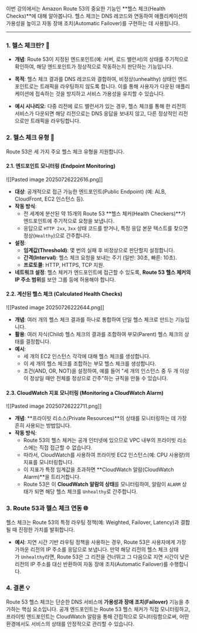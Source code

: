 
이번 강의에서는 Amazon Route 53의 중요한 기능인 **헬스 체크(Health Checks)**에 대해 알아봅니다. 헬스 체크는 DNS 레코드와 연동하여 애플리케이션의 가용성을 높이고 자동 장애 조치(Automatic Failover)를 구현하는 데 사용됩니다.

---

### 1. 헬스 체크란? 🤔

- **개념**: Route 53이 지정된 엔드포인트(예: 서버, 로드 밸런서)의 상태를 주기적으로 확인하여, 해당 엔드포인트가 정상적으로 작동하는지 판단하는 기능입니다.
    
- **목적**: 헬스 체크 결과를 DNS 레코드와 결합하여, 비정상(unhealthy) 상태인 엔드포인트로는 트래픽을 라우팅하지 않도록 합니다. 이를 통해 사용자가 다운된 애플리케이션에 접속하는 것을 방지하고 서비스 가용성을 유지할 수 있습니다.
    
- **예시 시나리오**: 다중 리전에 로드 밸런서가 있는 경우, 헬스 체크를 통해 한 리전의 서비스가 다운되면 해당 리전으로는 DNS 응답을 보내지 않고, 다른 정상적인 리전으로만 트래픽을 라우팅합니다.
    

### 2. 헬스 체크 유형 📜

Route 53은 세 가지 주요 헬스 체크 유형을 지원합니다.

#### 2.1. 엔드포인트 모니터링 (Endpoint Monitoring)

![[Pasted image 20250726222616.png]]

- **대상**: 공개적으로 접근 가능한 엔드포인트(Public Endpoint) (예: ALB, CloudFront, EC2 인스턴스 등).
- **작동 방식**:
    - 전 세계에 분산된 약 15개의 Route 53 **헬스 체커(Health Checkers)**가 엔드포인트에 주기적으로 요청을 보냅니다.
    - 응답으로 `HTTP 2xx`, `3xx` 상태 코드를 받거나, 특정 응답 본문 텍스트를 찾으면 정상(`Healthy`)으로 간주합니다.
- **설정**:
    - **임계값(Threshold)**: 몇 번의 실패 후 비정상으로 판단할지 설정합니다.
    - **간격(Interval)**: 헬스 체크 요청을 보내는 주기 (일반: 30초, 빠른: 10초).
    - **프로토콜**: HTTP, HTTPS, TCP 지원.
- **네트워크 설정**: 헬스 체커가 엔드포인트에 접근할 수 있도록, **Route 53 헬스 체커의 IP 주소 범위**를 보안 그룹 등에 허용해야 합니다.
    

#### 2.2. 계산된 헬스 체크 (Calculated Health Checks)

![[Pasted image 20250726222644.png]]

- **개념**: 여러 개의 헬스 체크 결과를 하나로 통합하여 단일 헬스 체크로 만드는 기능입니다.
- **활용**: 여러 자식(Child) 헬스 체크의 결과를 조합하여 부모(Parent) 헬스 체크의 상태를 결정합니다.
- **예시**:
    - 세 개의 EC2 인스턴스 각각에 대해 헬스 체크를 생성합니다.
    - 이 세 개의 헬스 체크를 조합하는 부모 헬스 체크를 생성합니다.
    - 조건(AND, OR, NOT)을 설정하여, 예를 들어 "세 개의 인스턴스 중 두 개 이상이 정상일 때만 전체를 정상으로 간주"하는 규칙을 만들 수 있습니다.

#### 2.3. CloudWatch 지표 모니터링 (Monitoring a CloudWatch Alarm)

![[Pasted image 20250726222711.png]]

- **개념**: **프라이빗 리소스(Private Resources)**의 상태를 모니터링하는 데 가장 흔히 사용되는 방법입니다.
- **작동 방식**:
    - Route 53의 헬스 체커는 공개 인터넷에 있으므로 VPC 내부의 프라이빗 리소스에는 직접 접근할 수 없습니다.
    - 따라서, CloudWatch를 사용하여 프라이빗 EC2 인스턴스(예: CPU 사용량)의 지표를 모니터링합니다.
    - 이 지표가 특정 임계값을 초과하면 **CloudWatch 알람(CloudWatch Alarm)**을 트리거합니다.
    - Route 53은 이 **CloudWatch 알람의 상태**를 모니터링하여, 알람이 `ALARM` 상태가 되면 해당 헬스 체크를 `Unhealthy`로 간주합니다.

### 3. Route 53과 헬스 체크 연동 🌐

헬스 체크는 Route 53의 특정 라우팅 정책(예: Weighted, Failover, Latency)과 결합될 때 진정한 가치를 발휘합니다.
- **예시**: 지연 시간 기반 라우팅 정책을 사용하는 경우, Route 53은 사용자에게 가장 가까운 리전의 IP 주소를 응답으로 보냅니다. 만약 해당 리전의 헬스 체크 상태가 `Unhealthy`라면, Route 53은 그 리전을 건너뛰고 그 다음으로 지연 시간이 낮은 리전의 IP 주소를 대신 반환하여 자동 장애 조치(Automatic Failover)를 수행합니다.
    

### 4. 결론 💡

Route 53 헬스 체크는 단순한 DNS 서비스에 **가용성과 장애 조치(Failover)** 기능을 추가하는 핵심 요소입니다. 공개 엔드포인트는 Route 53 헬스 체커가 직접 모니터링하고, 프라이빗 엔드포인트는 CloudWatch 알람을 통해 간접적으로 모니터링함으로써, 어떤 환경에서도 서비스의 상태를 안정적으로 관리할 수 있습니다.
